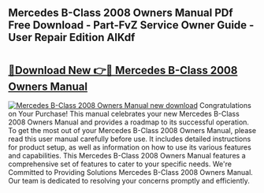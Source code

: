 ## Mercedes B-Class 2008 Owners Manual PDf Free Download - Part-FvZ Service Owner Guide - User Repair Edition AlKdf

# <h2><a href="http://cf28574.oget.top/?id=Mercedes+B-Class+2008+Owners+Manual">🔗Download New 👉🔴 Mercedes B-Class 2008 Owners Manual</a></h2>

[![Mercedes B-Class 2008 Owners Manual new download](https://i.imgur.com/5g1atiW.png)](http://cf28574.oget.top/?id=Mercedes+B-Class+2008+Owners+Manual)
Congratulations on Your Purchase! This manual celebrates your new Mercedes B-Class 2008 Owners Manual and provides a roadmap to its successful operation. To get the most out of your Mercedes B-Class 2008 Owners Manual, please read this user manual carefully before use. It includes detailed instructions for product setup, as well as information on how to use its various features and capabilities. This Mercedes B-Class 2008 Owners Manual features a comprehensive set of features to cater to your specific needs. We're Committed to Providing Solutions Mercedes B-Class 2008 Owners Manual. Our team is dedicated to resolving your concerns promptly and efficiently.
